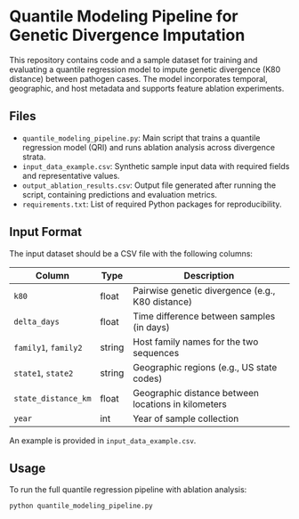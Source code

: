 # Quantile Modeling Pipeline for Genetic Divergence Imputation

This repository contains code and a sample dataset for training and evaluating a quantile regression model to impute genetic divergence (K80 distance) between pathogen cases. The model incorporates temporal, geographic, and host metadata and supports feature ablation experiments.

## Files

- `quantile_modeling_pipeline.py`: Main script that trains a quantile regression model (QRI) and runs ablation analysis across divergence strata.
- `input_data_example.csv`: Synthetic sample input data with required fields and representative values.
- `output_ablation_results.csv`: Output file generated after running the script, containing predictions and evaluation metrics.
- `requirements.txt`: List of required Python packages for reproducibility.

## Input Format

The input dataset should be a CSV file with the following columns:

| Column              | Type    | Description                                             |
|---------------------|---------|---------------------------------------------------------|
| `k80`               | float   | Pairwise genetic divergence (e.g., K80 distance)        |
| `delta_days`        | float   | Time difference between samples (in days)              |
| `family1`, `family2`| string  | Host family names for the two sequences                |
| `state1`, `state2`  | string  | Geographic regions (e.g., US state codes)              |
| `state_distance_km` | float   | Geographic distance between locations in kilometers    |
| `year`              | int     | Year of sample collection                              |

An example is provided in `input_data_example.csv`.

## Usage

To run the full quantile regression pipeline with ablation analysis:

```bash
python quantile_modeling_pipeline.py
